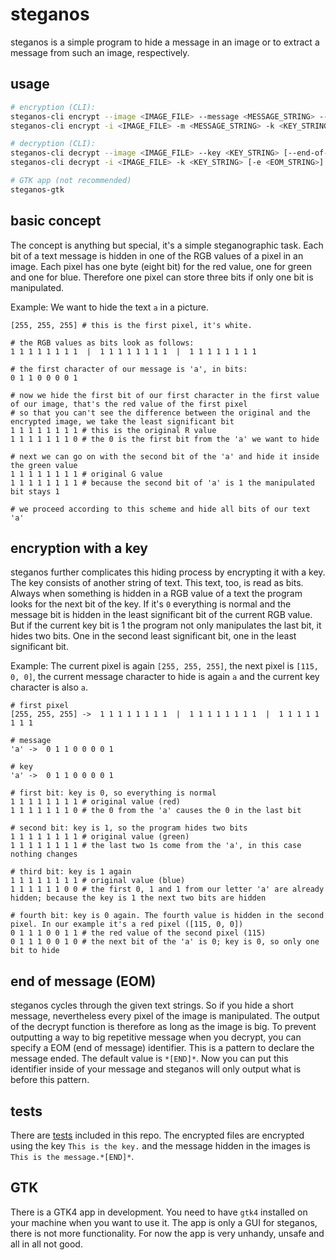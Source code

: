 # steganos
steganos is a simple program to hide a message in an image
or to extract a message from such an image, respectively.

## usage
```sh
# encryption (CLI):
steganos-cli encrypt --image <IMAGE_FILE> --message <MESSAGE_STRING> --key <KEY_STRING> [--output <OUTPUT_FILE>]
steganos-cli encrypt -i <IMAGE_FILE> -m <MESSAGE_STRING> -k <KEY_STRING> [-o <OUTPUT_FILE>] # shorter version

# decryption (CLI):
steganos-cli decrypt --image <IMAGE_FILE> --key <KEY_STRING> [--end-of-message <EOM_STRING>] [--include-eom]
steganos-cli decrypt -i <IMAGE_FILE> -k <KEY_STRING> [-e <EOM_STRING>] [-E] # shorter version

# GTK app (not recommended)
steganos-gtk
```

## basic concept
The concept is anything but special, it's a simple steganographic task.
Each bit of a text message is hidden in one of the RGB values of a pixel in an image.
Each pixel has one byte (eight bit) for the red value, one for green and one for blue.
Therefore one pixel can store three bits if only one bit is manipulated.<br>

Example: We want to hide the text `a` in a picture.
```
[255, 255, 255]	# this is the first pixel, it's white.

# the RGB values as bits look as follows:
1 1 1 1 1 1 1 1  |  1 1 1 1 1 1 1 1  |  1 1 1 1 1 1 1 1

# the first character of our message is 'a', in bits:
0 1 1 0 0 0 0 1

# now we hide the first bit of our first character in the first value of our image, that's the red value of the first pixel
# so that you can't see the difference between the original and the encrypted image, we take the least significant bit
1 1 1 1 1 1 1 1 # this is the original R value
1 1 1 1 1 1 1 0 # the 0 is the first bit from the 'a' we want to hide

# next we can go on with the second bit of the 'a' and hide it inside the green value
1 1 1 1 1 1 1 1 # original G value
1 1 1 1 1 1 1 1 # because the second bit of 'a' is 1 the manipulated bit stays 1

# we proceed according to this scheme and hide all bits of our text 'a'
```

## encryption with a key
steganos further complicates this hiding process by encrypting it with a key.
The key consists of another string of text.
This text, too, is read as bits.
Always when something is hidden in a RGB value of a text the program looks for the next bit of the key.
If it's `0` everything is normal and the message bit is hidden in the least significant bit of the current RGB value.
But if the current key bit is 1 the program not only manipulates the last bit,
it hides two bits. One in the second least significant bit, one in the least significant bit.<br>

Example: The current pixel is again `[255, 255, 255]`, the next pixel is `[115, 0, 0]`,
the current message character to hide is again `a` and
the current key character is also `a`.
```
# first pixel
[255, 255, 255] -> 	1 1 1 1 1 1 1 1  |  1 1 1 1 1 1 1 1  |  1 1 1 1 1 1 1 1

# message
'a' -> 	0 1 1 0 0 0 0 1

# key
'a' -> 	0 1 1 0 0 0 0 1

# first bit: key is 0, so everything is normal
1 1 1 1 1 1 1 1 # original value (red)
1 1 1 1 1 1 1 0 # the 0 from the 'a' causes the 0 in the last bit

# second bit: key is 1, so the program hides two bits
1 1 1 1 1 1 1 1 # original value (green)
1 1 1 1 1 1 1 1 # the last two 1s come from the 'a', in this case nothing changes

# third bit: key is 1 again
1 1 1 1 1 1 1 1 # original value (blue)
1 1 1 1 1 1 0 0 # the first 0, 1 and 1 from our letter 'a' are already hidden; because the key is 1 the next two bits are hidden

# fourth bit: key is 0 again. The fourth value is hidden in the second pixel. In our example it's a red pixel ([115, 0, 0])
0 1 1 1 0 0 1 1 # the red value of the second pixel (115)
0 1 1 1 0 0 1 0 # the next bit of the 'a' is 0; key is 0, so only one bit to hide
```

## end of message (EOM)
steganos cycles through the given text strings.
So if you hide a short message, nevertheless every pixel of the image is manipulated.
The output of the decrypt function is therefore as long as the image is big.
To prevent outputting a way to big repetitive message when you decrypt,
you can specify a EOM (end of message) identifier. This is a pattern to declare the message ended.
The default value is `*[END]*`.
Now you can put this identifier inside of your message and steganos will only output what is before this pattern.

## tests
There are [tests](tests/) included in this repo.
The encrypted files are encrypted using the key `This is the key.`
and the message hidden in the images is `This is the message.*[END]*`.

## GTK
There is a GTK4 app in development. You need to have `gtk4` installed on your machine when you want to use it.
The app is only a GUI for steganos, there is not more functionality.
For now the app is very unhandy, unsafe and all in all not good.
